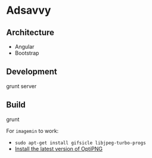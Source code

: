 Adsavvy
=======

## Architecture

* Angular
* Bootstrap

## Development

  grunt server

## Build

  grunt

For `imagemin` to work:

* `sudo apt-get install gifsicle libjpeg-turbo-progs`
* [Install the latest version of OptiPNG](http://kb.imakewebsites.ca/2012/10/16/installing-optipng-0-7-3-on-ubuntu-12-04/)

